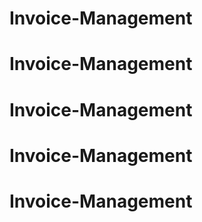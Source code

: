# Invoice-Management
# Invoice-Management
# Invoice-Management
# Invoice-Management
# Invoice-Management
